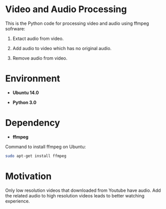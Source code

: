# Video and Audio Processing

This is the Python code for processing video and audio using ffmpeg sofrware:

1. Extact audio from video.

2. Add audio to video which has no original audio.

3. Remove audio from video.

# Environment

* __Ubuntu 14.0__

* __Python 3.0__

# Dependency

* __ffmpeg__

Command to install ffmpeg on Ubuntu:
```bash
sudo apt-get install ffmpeg
```

# Motivation

Only low resolution videos that downloaded from Youtube have audio. Add the related audio to high resolution videos leads to better watching experience.
